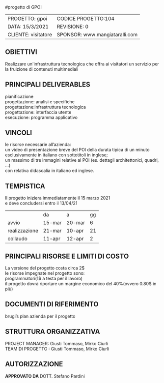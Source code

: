 
#progetto di GPOI


<html>
<head>
 
</head>
<body>
    <table>
         <tr><td>PROGETTO: gpoi</td><td>CODICE PROGETTO:104</td>
           <tr><td>DATA: 15/3/2021</td><td>REVISIONE: 0</td>
              <tr><td>CLIENTE: visitatore</td><td>SPONSOR:  www.mangiataralli.com</td>
    </table>
  <h2><b>OBIETTIVI</b></h2>
      <p>Realizzare un'infrastruttura tecnologica che offra ai visitatori un servizio per la fruizione di contenuti multimediali</p>
    <h2><b>PRINCIPALI DELIVERABLES</b></h2>
    <p>pianificazione<br>
          progettazione: analisi e specifiche<br>
          progettazione:infrastruttura tecnologica<br>
          progettazione: interfaccia utente<br>
           esecuzione: programma applicativo<br>
      </p>
 <h2><b>VINCOLI</b></h2>
 <p>le risorse necessarie all’azienda:<br>
un video di presentazione breve del POI della durata tipica di un minuto<br>
 esclusivamente in italiano con sottotitoli in inglese;<br>
un massimo di tre immagini relative al POI (es. dettagli architettonici, quadri, ...) <br>
con relativa didascalia in italiano ed inglese.<br>
</p>
<h2><b>TEMPISTICA</b></h2>
<p>Il progetto iniziera immediatamente il 15 marzo 2021 <br>
 e deve concludersi entro il 13/04/21
</p>
  <table>
         <tr><td></td><td>da</td><td>a</td><td>gg</td>
           <tr><td>avvio</td><td>15-mar</td><td>20-mar</td><td>6</td>
             <tr><td>realizzazione</td><td>21-mar</td><td>10-apr</td><td>21</td>
              <tr><td>collaudo</td><td>11-apr</td><td>12-apr</td><td>2</td>
                  </table>
<h2><b>PRINCIPALI RISORSE E LIMITI DI COSTO</b></h2>
<p>La versione del progetto costa circa 2$<br>
      le risorse impegnate nel progetto sono:<br>
 programmatori(1$ a testa per il lavoro)<br>
il progetto dovrà riportare un margine economico del 40%(ovvero 0.80$ in più)<br>
</p>
<h2><b>DOCUMENTI DI RIFERIMENTO</b></h2>
<p>brugi’s plan azienda per il progetto</p>
<h2><b>STRUTTURA ORGANIZZATIVA</b></h2>
<p>PROJECT MANAGER: Giusti Tommaso, Mirko Ciurli<br>
TEAM DI PROGETTO : Giusti Tommaso, Mirko Ciurli<br>
</p>
<h2><b>AUTORIZZAZIONE </b></h2>
<p><b>APPROVATO DA </b> DOTT. Stefano Pardini<br>
</p>



</body>
</html>


